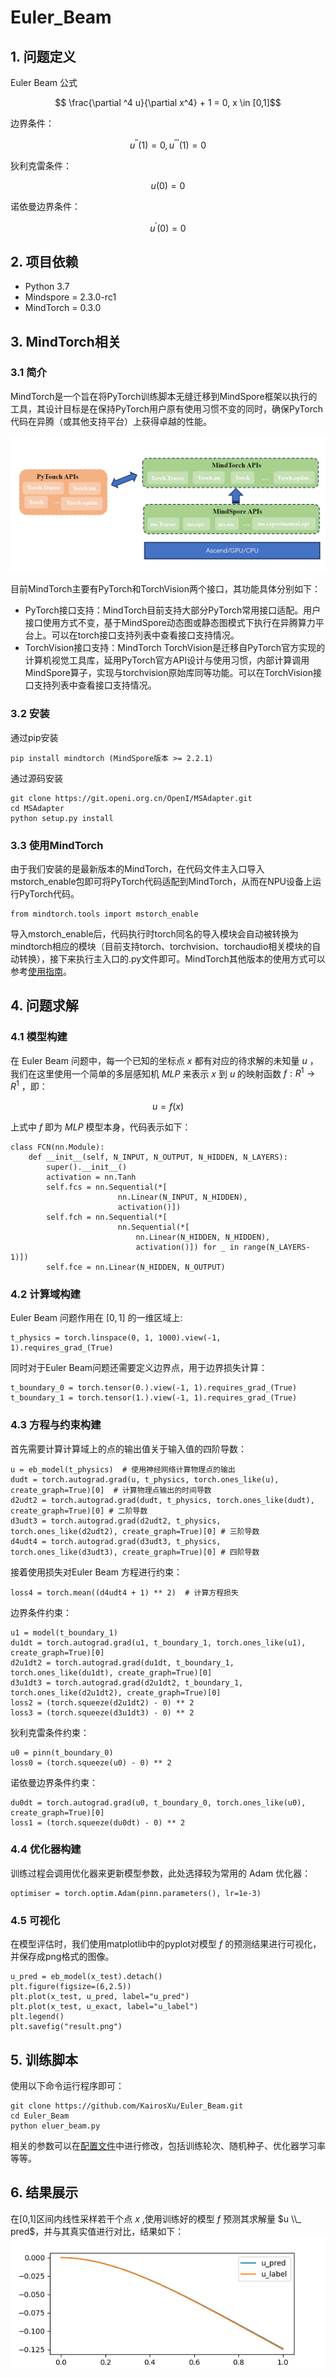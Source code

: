 # Euler_Beam

## 1. 问题定义
Euler Beam 公式

$$ \frac{\partial ^4 u}{\partial x^4} + 1 = 0, x \in [0,1]$$

边界条件：

$$ u^{''}(1)=0, u^{'''}(1)=0 $$

狄利克雷条件：

$$ u(0)=0 $$

诺依曼边界条件：

$$ u^{'}(0)=0 $$

## 2. 项目依赖
- Python 3.7
- Mindspore = 2.3.0-rc1
- MindTorch = 0.3.0

## 3. MindTorch相关
### 3.1 简介
MindTorch是一个旨在将PyTorch训练脚本无缝迁移到MindSpore框架以执行的工具，其设计目标是在保持PyTorch用户原有使用习惯不变的同时，确保PyTorch代码在异腾（或其他支持平台）上获得卓越的性能。

![MindTorch示意图](https://github.com/KairosXu/Euler_Beam/blob/main/asserts/picture.png)

目前MindTorch主要有PyTorch和TorchVision两个接口，其功能具体分别如下：
- PyTorch接口支持：MindTorch目前支持大部分PyTorch常用接口适配。用户接口使用方式不变，基于MindSpore动态图或静态图模式下执行在异腾算力平台上。可以在torch接口支持列表中查看接口支持情况。
- TorchVision接口支持：MindTorch TorchVision是迁移自PyTorch官方实现的计算机视觉工具库，延用PyTorch官方API设计与使用习惯，内部计算调用MindSpore算子，实现与torchvision原始库同等功能。可以在TorchVision接口支持列表中查看接口支持情况。

### 3.2 安装
通过pip安装

```
pip install mindtorch (MindSpore版本 >= 2.2.1)
```

通过源码安装

```
git clone https://git.openi.org.cn/OpenI/MSAdapter.git
cd MSAdapter
python setup.py install
```

### 3.3 使用MindTorch
由于我们安装的是最新版本的MindTorch，在代码文件主入口导入mstorch_enable包即可将PyTorch代码适配到MindTorch，从而在NPU设备上运行PyTorch代码。

```
from mindtorch.tools import mstorch_enable
```

导入mstorch_enable后，代码执行时torch同名的导入模块会自动被转换为mindtorch相应的模块（目前支持torch、torchvision、torchaudio相关模块的自动转换），接下来执行主入口的.py文件即可。MindTorch其他版本的使用方式可以参考[使用指南](https://mindtorch.readthedocs.io/zh-cn/latest/docs/User_Guide_Import.html)。

## 4. 问题求解
### 4.1 模型构建
在 Euler Beam 问题中，每一个已知的坐标点 $x$ 都有对应的待求解的未知量 $u$ ，我们在这里使用一个简单的多层感知机 $MLP$ 来表示 $x$ 到 $u$ 的映射函数 $f:R^1 \rightarrow R^1$ ，即：

$$
u = f(x)
$$

上式中 $f$ 即为 $MLP$ 模型本身，代码表示如下：

```
class FCN(nn.Module):
    def __init__(self, N_INPUT, N_OUTPUT, N_HIDDEN, N_LAYERS):
        super().__init__()
        activation = nn.Tanh
        self.fcs = nn.Sequential(*[
                        nn.Linear(N_INPUT, N_HIDDEN),
                        activation()])
        self.fch = nn.Sequential(*[
                        nn.Sequential(*[
                            nn.Linear(N_HIDDEN, N_HIDDEN),
                            activation()]) for _ in range(N_LAYERS-1)])
        self.fce = nn.Linear(N_HIDDEN, N_OUTPUT)
```

### 4.2 计算域构建
Euler Beam 问题作用在 $[0,1]$ 的一维区域上:

```
t_physics = torch.linspace(0, 1, 1000).view(-1, 1).requires_grad_(True)
```

同时对于Euler Beam问题还需要定义边界点，用于边界损失计算：

```
t_boundary_0 = torch.tensor(0.).view(-1, 1).requires_grad_(True)
t_boundary_1 = torch.tensor(1.).view(-1, 1).requires_grad_(True)
```

### 4.3 方程与约束构建
首先需要计算计算域上的点的输出值关于输入值的四阶导数：

```
u = eb_model(t_physics)  # 使用神经网络计算物理点的输出
dudt = torch.autograd.grad(u, t_physics, torch.ones_like(u), create_graph=True)[0]  # 计算物理点输出的时间导数
d2udt2 = torch.autograd.grad(dudt, t_physics, torch.ones_like(dudt), create_graph=True)[0] # 二阶导数
d3udt3 = torch.autograd.grad(d2udt2, t_physics, torch.ones_like(d2udt2), create_graph=True)[0] # 三阶导数
d4udt4 = torch.autograd.grad(d3udt3, t_physics, torch.ones_like(d3udt3), create_graph=True)[0] # 四阶导数
```

接着使用损失对Euler Beam 方程进行约束：

```
loss4 = torch.mean((d4udt4 + 1) ** 2)  # 计算方程损失
```

边界条件约束：

```
u1 = model(t_boundary_1)
du1dt = torch.autograd.grad(u1, t_boundary_1, torch.ones_like(u1), create_graph=True)[0]
d2u1dt2 = torch.autograd.grad(du1dt, t_boundary_1, torch.ones_like(du1dt), create_graph=True)[0]
d3u1dt3 = torch.autograd.grad(d2u1dt2, t_boundary_1, torch.ones_like(d2u1dt2), create_graph=True)[0]
loss2 = (torch.squeeze(d2u1dt2) - 0) ** 2
loss3 = (torch.squeeze(d3u1dt3) - 0) ** 2
```

狄利克雷条件约束：

```
u0 = pinn(t_boundary_0)
loss0 = (torch.squeeze(u0) - 0) ** 2
```

诺依曼边界条件约束：

```
du0dt = torch.autograd.grad(u0, t_boundary_0, torch.ones_like(u0), create_graph=True)[0]
loss1 = (torch.squeeze(du0dt) - 0) ** 2
```

### 4.4 优化器构建
训练过程会调用优化器来更新模型参数，此处选择较为常用的 Adam 优化器：

```
optimiser = torch.optim.Adam(pinn.parameters(), lr=1e-3)
```

### 4.5 可视化
在模型评估时，我们使用matplotlib中的pyplot对模型 $f$ 的预测结果进行可视化，并保存成png格式的图像。

```
u_pred = eb_model(x_test).detach()
plt.figure(figsize=(6,2.5))
plt.plot(x_test, u_pred, label="u_pred")
plt.plot(x_test, u_exact, label="u_label")
plt.legend()
plt.savefig("result.png")
```

## 5. 训练脚本
使用以下命令运行程序即可：

```
git clone https://github.com/KairosXu/Euler_Beam.git
cd Euler_Beam
python eluer_beam.py
```

相关的参数可以在[配置文件](https://github.com/KairosXu/Euler_Beam/blob/main/configs/default.py)中进行修改，包括训练轮次、随机种子、优化器学习率等等。

## 6. 结果展示
在[0,1]区间内线性采样若干个点 $x$ ,使用训练好的模型 $f$ 预测其求解量 $u \\_ pred$，并与其真实值进行对比，结果如下：
![](https://github.com/KairosXu/Euler_Beam/blob/main/asserts/result.png)
